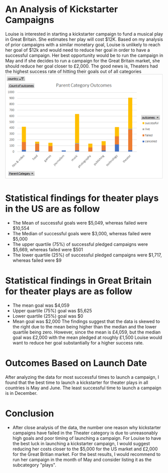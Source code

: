 # An Analysis of Kickstarter Campaigns
Louise is interested in starting a kickstarter campaign to fund a musical play in Great Britain. She estimates her play will cost $12K.
Based on my analysis of prior campaigns with a similar monetary goal, Louise is unlikely to reach her goal of $12k and would need to reduce her goal in order to have a successful campaign. Her best opportunity would be to run the campaign in May and if she decides to run a campaign for the Great Britain market, she should reduce her goal closer to £2,000. The good news is, Theaters had the highest success rate of hitting their goals out of all categories 
![Parent_Category_Outcomes_Chart.png](Parent_Category_Outcomes_Chart.png)
# Statistical findings for theater plays in the US are as follow
* The Mean of successful goals were $5,049, whereas failed were $10,554
* The Median of successful goals were $3,000, whereas failed were $5,000
* The upper quartile (75%) of successful pledged campaigns were $5,669, whereas failed were $501
* The lower quartile (25%) of successful pledged campaigns were $1,717, whereas failed were $9
# Statistical findings in Great Britain for theater plays are as follow
* The mean goal was $4,059
* Upper quartile (75%) goal was $5,625
* Lower quartile (25%) goal was $0
* Mean goal was $2,000
The findings suggest that the data is skewed to the right due to the mean being higher than the median and the lower quartile being zero. However, since the mean is £4,059, but the median goal was £2,000 with the mean pledged at roughly £1,500 Louise would want to reduce her goal substantially for a higher success rate.
# Outcomes Based on Launch Date
After analyzing the data for most successful times to launch a campaign, I found that the best time to launch a kickstarter for theater plays in all countries is May and June. The least successful time to launch a campaign is in December.
# Conclusion
* After close analysis of the data, the number one reason why kickstarter campaigns have failed in the Theater category is due to unreasonably high goals and poor timing of launching a campaign. For Louise to have the best luck in launching a kickstarter campaign, I would suggest reducing her costs closer to the $5,000 for the US market and £2,000 for the Great Britian market. For the best results, I would recommend to run her campaign in the month of May and consider listing it as the subcategory "plays".
